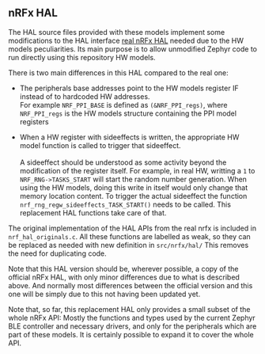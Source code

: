 ## nRFx HAL

The HAL source files provided with these models implement
some modifications to the HAL interface [real nRFx HAL](https://github.com/NordicSemiconductor/nrfx/)
needed due to the HW models peculiarities.
Its main purpose is to allow unmodified Zephyr code to run directly
using this repository HW models.

There is two main differences in this HAL compared to the real one:

* The peripherals base addresses point to the HW models register IF
  instead of to hardcoded HW addresses.<br>
  For example `NRF_PPI_BASE` is defined as `(&NRF_PPI_regs)`, where
  `NRF_PPI_regs` is the HW models structure containing the PPI model
  registers

* When a HW register with sideeffects is written, the appropriate
  HW model function is called to trigger that sideeffect.<br><br>
  A sideeffect should be understood as some activity beyond the modification
  of the register itself. For example, in real HW, writting a `1` to
  `NRF_RNG->TASKS_START` will start the random number generation.
  When using the HW models, doing this write in itself would only change
  that memory location content. To trigger the actual sideeffect the
  function `nrf_rng_regw_sideeffects_TASK_START()` needs to be called.
  This replacement HAL functions take care of that.

The original implementation of the HAL APIs from the real nrfx is included in `nrf_hal_originals.c`.
All these functions are labelled as weak, so they can be replaced as needed with new definition in `src/nrfx/hal/`
This removes the need for duplicating code.

Note that this HAL version should be, wherever possible, a copy of the
official nRFx HAL, with only minor differences due to what is described above.
And normally most differences between the official version and this one will be
simply due to this not having been updated yet.

Note that, so far, this replacement HAL only provides a small subset of the
whole nRFx API: Mostly the functions and types used by the current Zephyr
BLE controller and necessary drivers, and only for the peripherals which are
part of these models.
It is certainly possible to expand it to cover the whole API.
